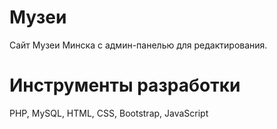 # Музеи
Сайт Музеи Минска с админ-панелью для редактирования.
# Инструменты разработки
PHP, MySQL, HTML, CSS, Bootstrap, JavaScript
